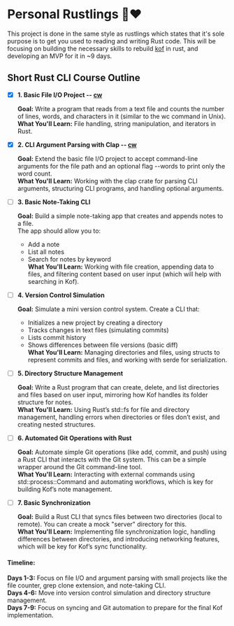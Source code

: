 # Personal Rustlings 🦀❤️

This project is done in the same style as rustlings which states that it's sole purpose is to get you used to reading and writing Rust code. This will be focusing on building the necessary skills to rebuild [kof](https://github.com/pindjouf/kof) in rust, and developing an MVP for it in ~9 days.

## Short Rust CLI Course Outline

- [x] **1. Basic File I/O Project -- [cw](https://github.com/pindjouf/perso_rustlings/tree/master/1.cw)**

    **Goal:** Write a program that reads from a text file and counts the number of lines, words, and characters in it (similar to the wc command in Unix).\
    **What You'll Learn:** File handling, string manipulation, and iterators in Rust.

- [x] **2. CLI Argument Parsing with Clap -- [cw](https://github.com/pindjouf/perso_rustlings/tree/master/1.cw)**

    **Goal:** Extend the basic file I/O project to accept command-line arguments for the file path and an optional flag --words to print only the word count.\
    **What You'll Learn:** Working with the clap crate for parsing CLI arguments, structuring CLI programs, and handling optional arguments.

- [ ] **3. Basic Note-Taking CLI**

    **Goal:** Build a simple note-taking app that creates and appends notes to a file.\
    The app should allow you to:
    - Add a note
    - List all notes
    - Search for notes by keyword\
    **What You'll Learn:** Working with file creation, appending data to files, and filtering content based on user input (which will help with searching in Kof).

- [ ] **4. Version Control Simulation**

    **Goal:** Simulate a mini version control system. Create a CLI that:
    - Initializes a new project by creating a directory
    - Tracks changes in text files (simulating commits)
    - Lists commit history
    - Shows differences between file versions (basic diff)\
    **What You'll Learn:** Managing directories and files, using structs to represent commits and files, and working with serde for serialization.

- [ ] **5. Directory Structure Management**

    **Goal:** Write a Rust program that can create, delete, and list directories and files based on user input, mirroring how Kof handles its folder structure for notes.\
    **What You'll Learn:** Using Rust’s std::fs for file and directory management, handling errors when directories or files don’t exist, and creating nested structures.

- [ ] **6. Automated Git Operations with Rust**

    **Goal:** Automate simple Git operations (like add, commit, and push) using a Rust CLI that interacts with the Git system. This can be a simple wrapper around the Git command-line tool.\
    **What You'll Learn:** Interacting with external commands using std::process::Command and automating workflows, which is key for building Kof’s note management.

- [ ] **7. Basic Synchronization**

    **Goal:** Build a Rust CLI that syncs files between two directories (local to remote). You can create a mock "server" directory for this.\
    **What You'll Learn:** Implementing file synchronization logic, handling differences between directories, and introducing networking features, which will be key for Kof’s sync functionality.

#### Timeline:

**Days 1-3:** Focus on file I/O and argument parsing with small projects like the file counter, grep clone extension, and note-taking CLI.\
**Days 4-6:** Move into version control simulation and directory structure management.\
**Days 7-9:** Focus on syncing and Git automation to prepare for the final Kof implementation.
